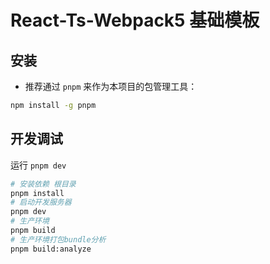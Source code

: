 # React-Ts-Webpack5 基础模板

## 安装

- 推荐通过 `pnpm` 来作为本项目的包管理工具：

```sh
npm install -g pnpm
```

## 开发调试

运行 `pnpm dev`

```sh
# 安装依赖 根目录
pnpm install
# 启动开发服务器
pnpm dev
# 生产环境
pnpm build
# 生产环境打包bundle分析
pnpm build:analyze
```
